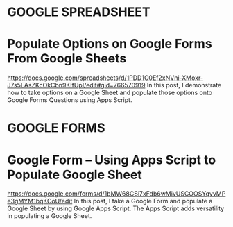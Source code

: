 # GOOGLE SPREADSHEET
# Populate Options on Google Forms From Google Sheets
https://docs.google.com/spreadsheets/d/1PDD1G0Ef2xNVni-XMoxr-J7s5LAsZKcOkCbn9KIfUpI/edit#gid=766570919
In this post, I demonstrate how to take options on a Google Sheet and populate those options onto Google Forms Questions using Apps Script.

# GOOGLE FORMS
# Google Form – Using Apps Script to Populate Google Sheet
https://docs.google.com/forms/d/1bMW68CSi7xFdb6wMivUSCOOSYqvvMPe3gMYM1bqKCoU/edit
In this post, I take a Google Form and populate a Google Sheet by using Google Apps Script. The Apps Script adds versatility in populating a Google Sheet.
